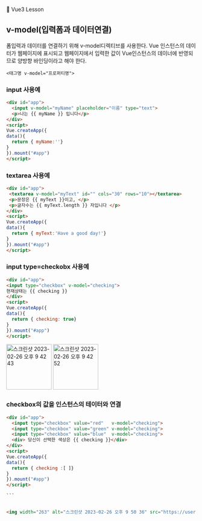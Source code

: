 :cactus: Vue3 Lesson 

## v-model(입력폼과 데이터연결)

폼입력과 데이터를 연결하기 위해 v-model디렉티브를 사용한다. Vue 인스턴스의 데이터가 웹페이지에 표시되고 웹페이지에서 입력한 값이 Vue인스턴스의 데이너에 반영되므로 양방향 바인딩이라고 해야 한다.

```
<태그명 v-model="프로퍼티명">
```
### input 사용예
```html
<div id="app">
  <input v-model="myName" placeholder="이름" type="text">
  <p>나는 {{ myName }} 입니다</p> 
</div>
<script>
Vue.createApp({
data(){
  return { myName:''}
}
}).mount("#app")
</script>

```
### textarea 사용예
``` html
<div id="app">
 <textarea v-model="myText" id="" cols="30" rows="10"></textarea>
 <p>문장은 {{ myText }}이고, </p>
 <p>글자수는 {{ myText.length }} 자입니다 </p>
</div>
<script>
Vue.createApp({
data(){
  return { myText:'Have a good day!'}
}
}).mount("#app")
</script>

```

### input type=checkobx 사용예
```html
<div id="app">
<input type="checkbox" v-model="checking">
현재상태는 {{ checking }}
</div>
<script>
Vue.createApp({
data(){
  return { checking: true}
}
}).mount("#app")
</script>

```
<img width="120" alt="스크린샷 2023-02-26 오후 9 42 43" src="https://user-images.githubusercontent.com/48478079/221411146-8458916a-539a-462f-a1f3-313c2b09ff86.png">

<img width="120" alt="스크린샷 2023-02-26 오후 9 42 52" src="https://user-images.githubusercontent.com/48478079/221411151-0be7b82b-a572-411d-a37e-2090a63cb556.png">




### checkbox의 값을 인스턴스의 테이터와 연결  
````html
<div id="app">
  <input type="checkbox" value="red"   v-model="checking">
  <input type="checkbox" value="green" v-model="checking">
  <input type="checkbox" value="blue"  v-model="checking">
  <div> 당신이 선택한 색상은 {{ checking }}</div>
</div>
<script>
Vue.createApp({
data(){
  return { checking :[ ]}
}
}).mount("#app")
</script>

```  


<img width="263" alt="스크린샷 2023-02-26 오후 9 50 36" src="https://user-images.githubusercontent.com/48478079/221411473-15d10290-5373-4bfd-b781-45f6f305b040.png">
